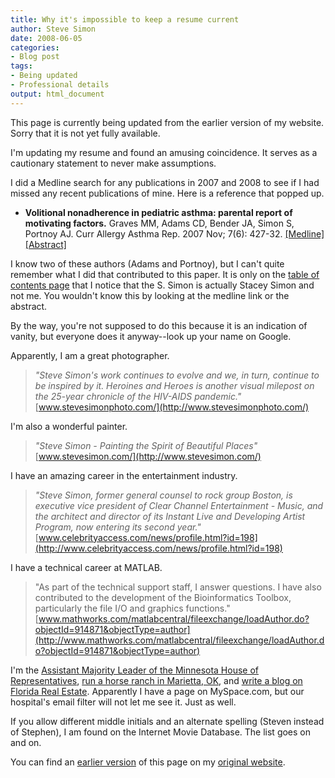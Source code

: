 ```yaml
---
title: Why it's impossible to keep a resume current
author: Steve Simon
date: 2008-06-05
categories:
- Blog post
tags:
- Being updated
- Professional details
output: html_document
---
```

This page is currently being updated from the earlier version of my website. Sorry that it is not yet fully available.

I'm updating my resume and found an amusing coincidence. It serves as a
cautionary statement to never make assumptions.

I did a Medline search for any publications in 2007 and 2008 to see if I
had missed any recent publications of mine. Here is a reference that
popped up.

-   **Volitional nonadherence in pediatric asthma: parental report of
    motivating factors.** Graves MM, Adams CD, Bender JA, Simon S,
    Portnoy AJ. Curr Allergy Asthma Rep. 2007 Nov; 7(6): 427-32.
    [\[Medline\]](http://www.ncbi.nlm.nih.gov/pubmed/17986372)
    [\[Abstract\]](http://www.current-reports.com/article_frame.cfm?PubID=AL07-6-1-04&Type=Abstract)

I know two of these authors (Adams and Portnoy), but I can't quite
remember what I did that contributed to this paper. It is only on the
[table of contents
page](http://www.current-reports.com/contents.cfm?Volume=7&Issue=6) that
I notice that the S. Simon is actually Stacey Simon and not me. You
wouldn't know this by looking at the medline link or the abstract.

By the way, you're not supposed to do this because it is an indication
of vanity, but everyone does it anyway\--look up your name on Google.

Apparently, I am a great photographer.

> *"Steve Simon's work continues to evolve and we, in turn, continue
> to be inspired by it. Heroines and Heroes is another visual milepost
> on the 25-year chronicle of the HIV-AIDS pandemic."*
> [www.stevesimonphoto.com/](http://www.stevesimonphoto.com/)

I'm also a wonderful painter.

> *"Steve Simon - Painting the Spirit of Beautiful Places"*
> [www.stevesimon.com/](http://www.stevesimon.com/)

I have an amazing career in the entertainment industry.

> *"Steve Simon, former general counsel to rock group Boston, is
> executive vice president of Clear Channel Entertainment - Music, and
> the architect and director of its Instant Live and Developing Artist
> Program, now entering its second year."*
> [www.celebrityaccess.com/news/profile.html?id=198](http://www.celebrityaccess.com/news/profile.html?id=198)

I have a technical career at MATLAB.

> "As part of the technical support staff, I answer questions. I have
> also contributed to the development of the Bioinformatics Toolbox,
> particularly the file I/O and graphics functions."
> [www.mathworks.com/matlabcentral/fileexchange/loadAuthor.do?objectId=914871&objectType=author](http://www.mathworks.com/matlabcentral/fileexchange/loadAuthor.do?objectId=914871&objectType=author)

I'm the [Assistant Majority Leader of the Minnesota House of
Representatives](http://www.house.leg.state.mn.us/members/members.asp?district=44a),
[run a horse ranch in Marietta,
OK](http://www.customcrome.com/ranch.htm), and [write a blog on Florida
Real Estate](http://stevesimon.us/blog/). Apparently I have a page on
MySpace.com, but our hospital's email filter will not let me see it.
Just as well.

If you allow different middle initials and an alternate spelling (Steven
instead of Stephen), I am found on the Internet Movie Database. The list
goes on and on.

You can find an [earlier version][sim1] of this page on my [original website][sim2].

[sim1]: http://www.pmean.com/08/ImpossibleResume.html
[sim2]: http://www.pmean.com/original_site.html
